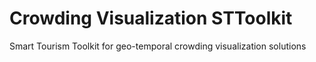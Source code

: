 # Crowding Visualization STToolkit

Smart Tourism Toolkit for geo-temporal crowding visualization solutions
